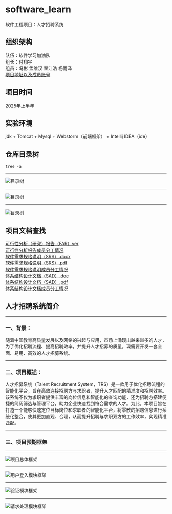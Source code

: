 # software_learn
软件工程项目：人才招聘系统

## 组织架构
队伍：软件学习加油队 \
组长：付翔宇\
组员：冯彬 孟维汉 翟江浩 杨雨泽\
[项目地址以及成员账号](文档/项目地址以及成员账号.txt)

## 项目时间
2025年上半年

## 实验环境
jdk + Tomcat + Mysql + Webstorm（前端框架） + Intellij IDEA（ide）

## 仓库目录树
```
tree -a
```

**** 
![目录树](readme所用图片/目录树-1.png)
**** 
![目录树](readme所用图片/目录树-2.png)
**** 
![目录树](readme所用图片/目录树-3.png)


## 项目文档查找

[可行性分析（研究）报告（FAR）ver](文档/报告/可行性分析(研究)报告(FAR)ver.pdf可行性分析(研究)报告(FAR)ver.pdf) \
[可行性分析报告成员分工情况](文档/报告/成员分工情况（可行性分析报告）.txt)  \
[软件需求规格说明（SRS）.docx](文档/报告/软件需求规格说明(SRS).docx)  \
[软件需求规格说明（SRS）.pdf](文档/报告/软件需求规格说明(SRS).pdf)  \
[软件需求规格说明成员分工情况](文档/报告/成员分工情况（软件需求规格说明）.txt) \
[体系结构设计文档（SAD）.doc](文档/报告/体系结构设计文档（SAD）.doc) \
[体系结构设计文档（SAD）.pdf](文档/报告/体系结构设计文档（SAD）.pdf) \
[体系结构设计文档成员分工情况](文档/报告/成员分工情况（体系结构设计文档）.txt) 

## 人才招聘系统简介
****
### 一、背景：
  随着中国教育高质量发展以及网络的兴起与应用，市场上涌现出越来越多的人才，为了优化招聘流程、提高招聘效率，并提升人才招募的质量，现需要开发一套全面、易用、高效的人才招募系统。
****
### 二、项目概述：
  人才招募系统（Talent Recruitment System，TRS）是一款用于优化招聘流程的智能化平台，旨在高效连接招聘方与求职者，提升人才匹配的精准度和招聘效率。该系统不仅为求职者提供丰富的岗位信息和智能化的查询功能，还为招聘方搭建便捷的简历筛选与管理平台，助力企业快速找到符合需求的人才。为此，本项目旨在打造一个能够快速定位目标岗位和求职者的智能化平台，将零散的招聘信息进行系统化整合，使其更加直观、合理，从而提升招聘与求职双方的工作效率，实现精准匹配。
****
### 三、项目预期框架
**** 
![项目总体框架](readme所用图片/项目总体框架.png)
****
![用户登入模块框架](readme所用图片/用户登入模块框架.png)
****
![验证模块框架](readme所用图片/验证模块框架.png)
****
![请求处理模块框架](readme所用图片/请求处理模块框架.png)



